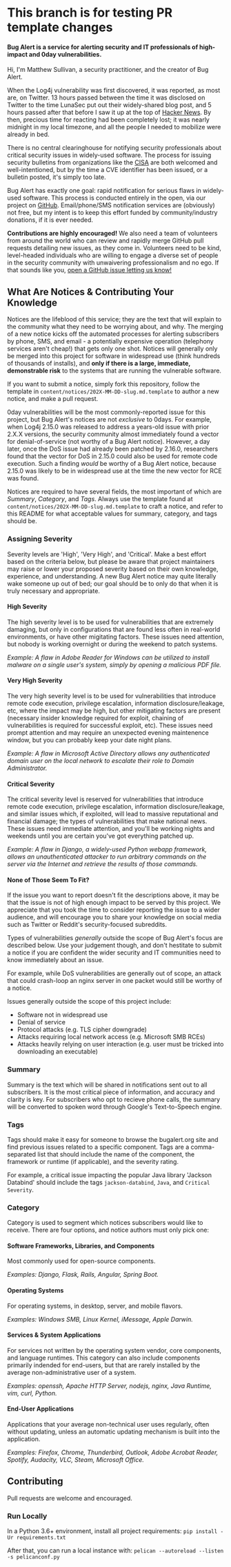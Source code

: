 # This branch is for testing PR template changes

#### Bug Alert is a service for alerting security and IT professionals of high-impact and 0day vulnerabilities.
Hi, I'm Matthew Sullivan, a security practitioner, and the creator of Bug Alert.

When the Log4j vulnerability was first discovered, it was reported, as most are, on Twitter.
13 hours passed between the time it was disclosed on Twitter to the time LunaSec put out their
widely-shared blog post, and 5 hours passed after that before I saw it up at the top of
[Hacker News](https://news.ycombinator.com). By then, precious time for reacting had been completely
lost; it was nearly midnight in my local timezone, and all the people I needed to mobilize were already in bed.

There is no central clearinghouse for notifying security professionals about critical security issues in
widely-used software. The process for issuing security bulletins from organizations like the
[CISA](https://www.cisa.gov/) are both welcomed and well-intentioned, but by the time a CVE
identifier has been issued, or a bulletin posted, it's simply too late.

Bug Alert has exactly one goal: rapid notification for serious flaws in widely-used software. This process
is conducted entirely in the open, via our project on [GitHub](https://github.com/sullivanmatt/bugalert).
Email/phone/SMS notification services are (obviously) not free, but my intent is to keep this effort
funded by community/industry donations, if it is ever needed.

**Contributions are highly encouraged!** We also need a team of volunteers from around the world who can review
and rapidly merge GitHub pull requests detailing new issues, as they come in. Volunteers need to be kind, level-headed
individuals who are willing to engage a diverse set of people in the security community with unwaivering professionalism
and no ego. If that sounds like you, [open a GitHub issue letting us know!](https://github.com/sullivanmatt/bugalert/issues/new?labels=personnel&title=I+would+like+to+volunteer!&body=Tell+us+about+yourself.+We+want+to+ensure+volunteers+have+relevant+security+expertise,+so+please+include+information+and/or+links+related+to+your+skillset+or+past+projects.)

## What Are Notices & Contributing Your Knowledge
Notices are the lifeblood of this service; they are the text that will explain to the community
what they need to be worrying about, and why. The merging of a new notice kicks off the automated processes
for alerting subscribers by phone, SMS, and email - a potentially expensive operation (telephony
services aren't cheap!) that gets only one shot. Notices will generally only be merged into this project
for software in widespread use (think hundreds of thousands of installs), and **only if there is a
large, immediate, demonstrable risk** to the systems that are running the vulnerable software.

If you want to submit a notice, simply fork this repository, follow the template in
`content/notices/202X-MM-DD-slug.md.template` to author a new notice, and make a pull request.

0day vulnerabilities will be the most commonly-reported issue for this project, but Bug Alert's
notices are not *exclusive* to 0days. For example, when Log4j 2.15.0 was released to address a years-old
issue with prior 2.X.X versions, the security community almost immediately found a vector for denial-of-service
(not worthy of a Bug Alert notice). However, a day later, once the DoS issue had already been patched
by 2.16.0, researchers found that the vector for DoS in 2.15.0 could also be used for remote code execution.
Such a finding *would* be worthy of a Bug Alert notice, because 2.15.0 was likely to be in widespread use
at the time the new vector for RCE was found.

Notices are required to have several fields, the most important of which are *Summary*, *Category*,
and *Tags*. Always use the template found at `content/notices/202X-MM-DD-slug.md.template` to craft a
notice, and refer to this README for what acceptable values for summary, category, and tags should be.

### Assigning Severity
Severity levels are 'High', 'Very High', and 'Critical'. Make a best effort based on the criteria
below, but please be aware that project maintainers may raise or lower your proposed severity based
on their own knowledge, experience, and understanding. A new Bug Alert notice may quite literally
wake someone up out of bed; our goal should be to only do that when it is truly necessary and appropriate.

#### High Severity
The high severity level is to be used for vulnerabilities that are extremely damaging, but
only in configurations that are found less often in real-world environments, or have other migitating factors.
These issues need attention, but nobody is working overnight or during the weekend to patch systems.

_Example: A flaw in Adobe Reader for Windows can be utilized to install malware on a single user's
system, simply by opening a malicious PDF file._

#### Very High Severity
The very high severity level is to be used for vulnerabilities that introduce remote code execution,
privilege escalation, information disclosure/leakage, etc, where the impact may be high, but
other mitigating factors are present (necessary insider knowledge required for exploit, chaining
of vulnerabilities is required for successful exploit, etc). These issues need prompt attention
and may require an unexpected evening maintenence window, but you can probably keep your date night
plans.

_Example: A flaw in Microsoft Active Directory allows any authenticated domain user on the local
network to escalate their role to Domain Administrator._

#### Critical Severity
The critical severity level is reserved for vulnerabilities that introduce remote code execution,
privilege escalation, information disclosure/leakage, and similar issues which, if exploited,
will lead to massive reputational and financial damage; the types of vulnerabilities that
make national news. These issues need immediate attention, and you'll be working nights and
weekends until you are certain you've got everything patched up.

_Example: A flaw in Django, a widely-used Python webapp framework, allows an unauthenticated attacker
to run arbitrary commands on the server via the Internet and retrieve the results of those commands._

#### None of Those Seem To Fit?
If the issue you want to report doesn't fit the descriptions above, it may be that the issue
is not of high enough impact to be served by this project. We appreciate that you took the time
to consider reporting the issue to a wider audience, and will encourage you to share your
knowledge on social media such as Twitter or Reddit's security-focused subreddits.

Types of vulnerabilities *generally* outside the scope of Bug Alert's focus are described below.
Use your judgement though, and don't hestitate to submit a notice if you are confident the wider
security and IT communities need to know immediately about an issue.

For example, while DoS vulnerabilities are generally out of scope, an attack that could
crash-loop an nginx server in one packet would still be worthy of a notice.

Issues generally outside the scope of this project include:

* Software not in widespread use
* Denial of service
* Protocol attacks (e.g. TLS cipher downgrade)
* Attacks requiring local network access (e.g. Microsoft SMB RCEs)
* Attacks heavily relying on user interaction (e.g. user must be tricked into downloading an executable)

### Summary
Summary is the text which will be shared in notifications sent out to all subscribers.  It is
the most critical piece of information, and accuracy and clarity is key. For subscribers
who opt to recieve phone calls, the summary will be converted to spoken word through Google's
Text-to-Speech engine.

### Tags
Tags should make it easy for someone to browse the bugalert.org site and find previous issues
related to a specific component. Tags are a comma-separated list that should include the name
of the component, the framework or runtime (if applicable), and the severity rating.

For example, a critical issue impacting the popular Java library 'Jackson Databind' should
include the tags `jackson-databind`, `Java`, and `Critical Severity`. 

### Category
Category is used to segment which notices subscribers would like to receive. There are four
options, and notice authors must only pick one:

#### Software Frameworks, Libraries, and Components
Most commonly used for open-source components.

_Examples: Django, Flask, Rails, Angular, Spring Boot._

#### Operating Systems
For operating systems, in desktop, server, and mobile flavors.

_Examples: Windows SMB, Linux Kernel, iMessage, Apple Darwin._

#### Services & System Applications
For services not written by the operating system vendor, core components,
and language runtimes. This category can also include components primarily
indended for end-users, but that are rarely installed by the average
non-administrative user of a system.

_Examples: openssh, Apache HTTP Server, nodejs, nginx, Java Runtime, vim, curl, Python._

#### End-User Applications
Applications that your average non-technical user uses regularly, often without
updating, unless an automatic updating mechanism is built into the application.

_Examples: Firefox, Chrome, Thunderbird, Outlook, Adobe Acrobat Reader, Spotify,
Audacity, VLC, Steam, Microsoft Office._

## Contributing
Pull requests are welcome and encouraged.

### Run Locally
In a Python 3.6+ environment, install all project requirements:
`pip install -Ur requirements.txt`

After that, you can run a local instance with:
`pelican --autoreload --listen -s pelicanconf.py`
